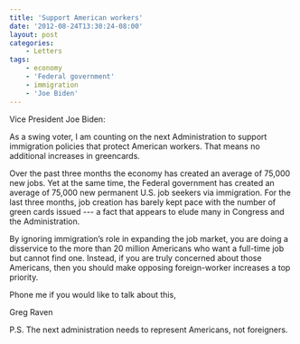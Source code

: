 ```yaml
---
title: 'Support American workers'
date: '2012-08-24T13:30:24-08:00'
layout: post
categories:
    - Letters
tags:
    - economy
    - 'Federal government'
    - immigration
    - 'Joe Biden'
---
```


Vice President Joe Biden:

As a swing voter, I am counting on the next Administration to support immigration policies that protect American workers. That means no additional increases in greencards.  
  
Over the past three months the economy has created an average of 75,000 new jobs. Yet at the same time, the Federal government has created an average of 75,000 new permanent U.S. job seekers via immigration. For the last three months, job creation has barely kept pace with the number of green cards issued --- a fact that appears to elude many in Congress and the Administration.

By ignoring immigration’s role in expanding the job market, you are doing a disservice to the more than 20 million Americans who want a full-time job but cannot find one. Instead, if you are truly concerned about those Americans, then you should make opposing foreign-worker increases a top priority.

Phone me if you would like to talk about this,

Greg Raven

P.S. The next administration needs to represent Americans, not foreigners.
